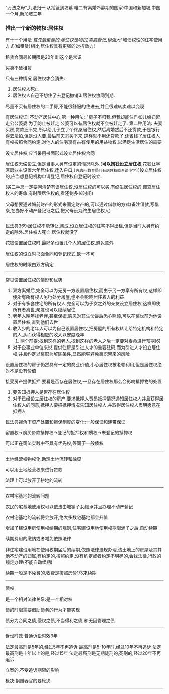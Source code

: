 "万法之母",九法归一 从摇篮到坟墓
唯二有离婚冷静期的国家:中国和新加坡,中国一个月,新加坡三年
### 推出一个新的物权:居住权
有十一个用法
*首先最重要的:居住权是物权,需要登记,很强大!*
和债权性的住宅使用方式(如租赁)相比,居住权具有更强的对抗效力!

租赁合同最长期限是20年!!!!这个是常识

买卖不破租赁

只有三种情况 居住权才会消失:
1. 居住权人死亡
2. 居住权人自己不想住了去登记撤销3.居住权协同到期.

尽量不买有居住权的二手房,不能很舒服的住进去,并且很难转卖难以变现

有居住权证! 不动产居住中心
第一种用法: "房子不归我,但我却能住!" 如儿媳妇赶走公公婆婆 为了防止被赶走 公婆可以有居住权就不会被赶走了.
第二种用法: 夫妻买房,贷款还不完,所以给儿子立了个终身居住权,然后离婚然后不还贷款,于是银行得去法拍,但是没人要.最后前夫哥买下来,这样就不用还贷款了,还省钱了居住权人有权按照合同约定,对他人的住宅享有占有使用的用益物权,以满足生活居住的需要

设立居住权,应当采用书面形式设立居住权合同

居住权无偿设立,但是当事人另有设定的情况除外.(**可以掏钱设立居住权**,花钱让学区房业主设置六年居住权,迁入户口,`[先去问教育局问有居住权能否读小学]`)设立居住权的,应当想登记机构申请登记,居住权自登记时设立.

(买二手房一定要问清楚有误居住权,没居住权的可以买,有终生居住权的,调查居住权人的寿命.有时限居住权的,看还剩多长时间)

父母想要通过婚前财产的形式来固定财产的,可以通过借款的方式(备注借款,写借条,在办好不动产登记证之后,把父母设为终生居住权人)

---
民法典369:居住权不能转让,集成,设立居住权的住宅不得出租,但是当时人另有约定的除外.居住权人死亡,居住权就没了

花钱设置居住权时,最好多设置几个人的居住权,避免意外

居住权的设立时书面合同和登记模式,缺一不可

居住权的时限由双方确定

---
常见设置居住权的情形和优势

1. 双方离婚后,完全可以为无房一方设置居住权,而由于另一方享有所有权,这样即便所有所有权人另行处分房屋,也不会影响居住权人的利益
2. 对于有多套住宅的所有权人,完全可以为子女之外的亲友设立居住权,这样即使所有者离世,亲友也可以继续居住
3. 老年人晚年找老伴,甚至保姆,感恩对其生命最后悉心照顾,可以在离世前为他设置居住权,直到他们去世
4. 收入少的老年人可以为自己设置居住权,把房屋的所有权转让给特定机构和特定的人,从而获得相应的收入以安度晚年
	1. 两个前提:找到这样的老人,找到这样的老人之后一定要对寿命进行预期(6)
5. 对于企事业单位来说,提供住房是引进人才的重要砝码,而为引进人才设立居住权,并且约定以离职为解除条件,显然能够避免离职带来的风险

设置居住权的房子仍然具有一定的商业价值,小心居住权被老赖利用,但是居住权绝对不是没有价值

接受房产提供抵押,要看是否存在居住权,一旦存在居住权那么会影响抵押物的处置
1. 要告知抵押人是否存在居住权
2. 对于已经设立居住权的房产,要求抵押人贾昂抵押情况通知居住权人并且获得居住权人的同意,抵押人要把抵押情况告知居住权人,并取得居住权人表明愿意在抵押人

民法典视角下资产处置和担保制度的变化:一般保证和连带保证

留置权->购买价款抵押权->登记的抵押权和质权->未登记的抵押权

可以正在司法实践中不具有优先权,等同于一般债权

---
土地经营权物权化,助理土地流转和融资

可以用土地经营权来进行贷款

法理上可以放开了耕地的流转

---
农村宅基地的流转问题

农民的宅基地使用权可以依法由城镇子女继承并且办理不动产登记

农村宅基地的流转将会放开,绝大多数宅基地都会升值

增加了建设用房使用权续期的规则,住宅建设用地使用权期限满了之后.自动续期


续期费用的缴纳或者减免依照法律

非住宅建设用地在使用权期届后的续期,依照法律法规办理,该土地上的房屋及其其他不动产的归属,有约定的,按照约定,没有约定或者约定不明确的,会找法律,行政的规定办理(不能自动续期)

续期一般是不免费的,收费是按照房价1/3来续期

---
债权

是一个相对法律关系:是一个相对权

债的时限需要借助债务的行为才能实现

债分为合同之债,侵权之债,不当得利之债,和无因管理之债

---
诉讼时效
普通诉讼时效3年

法定最高刑是5年的,经过5年不再追诉
最高刑是5-10年时,经过10年不再追诉
法定最高刑是十年以上的是,经过15年
法定最高刑是无期徒刑的,死刑的,经过20年不再追诉

立案的,不受追诉期限的影响

枪决:捐赠器官的要枪决

---
